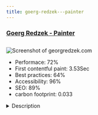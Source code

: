 ```yaml
---
title: goerg-redzek---painter
---
```


<div style="height: 3rem">
  <a href="http://www.georgredzek.com"><h3>Goerg Redzek - Painter</h3></a>
</div>
<img loading="lazy" src="/images/thumbs/georgredzek.com.jpg" alt="Screenshot of georgredzek.com" />
<ul>
  <li>Performace: 72%</li>
  <li>
    First contentful paint:
    3.53Sec
  </li>
  <li>Best practices: 64%</li>
  <li>Accessibility: 96%</li>
  <li>SEO: 89%</li>
  <li>carbon footprint: 0.033</li>
</ul>
<details>
  <summary>Description</summary>
  <p>Goerg Redžek. Painter. To create an interesting picture of our time with the fine feeling and thinking about one nice ideal – this is still what leads me to a picture in my artistic experiment. I find motivation everywhere around me. The central motive is the man and his existence. Preliminary phase in the creation of a picture is carried out by the methodology of abstraction, which is going to provide the fund of colourful transparency to the whole picture and the rest in the field of optimal composition. After that, associations, new ideas, corrections, conversions from abstract to concrete are made. Applied brush strokes are often indicating figures, inventiveness continues in this direction, and the collision of colored passage articulates in the luminous effect . From experimenting with colours, or better to say with the brush strokes, resulted the world of my pictures. I believe that this idea of painting still leaves a lot of possibilities.Framework: Helix 3 (JoomShaper)
Components: Widgetkit (YOOTheme)
Other: QR Code, Google Analytics
Multilingual: serbian, english</p>
</details>

